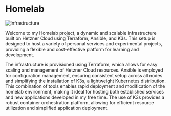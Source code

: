 # Homelab

![Infrastructure](https://github.com/iamkhattar/homelab/actions/workflows/terraform.yml/badge.svg)

Welcome to my Homelab project, a dynamic and scalable infrastructure built on Hetzner Cloud using Terraform, Ansible,
and K3s. This setup is designed to host a variety of personal services and experimental projects, providing a flexible
and cost-effective platform for learning and development.

The infrastructure is provisioned using Terraform, which allows for easy scaling and management of Hetzner Cloud resources.
Ansible is employed for configuration management, ensuring consistent setup across all nodes and simplifying the installation
of K3s, a lightweight Kubernetes distribution. This combination of tools enables rapid deployment and modification of the
homelab environment, making it ideal for hosting both established services and new applications developed in my free time.
The use of K3s provides a robust container orchestration platform, allowing for efficient resource utilization and simplified
application deployment.
